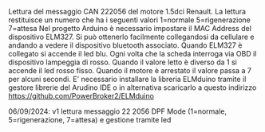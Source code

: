 Lettura del messaggio CAN 222056 del motore 1.5dci Renault. La lettura restituisce un numero che ha i seguenti valori
1=normale
5=rigenerazione
7=attesa
Nel progetto Arduino è necessario impostare il MAC Address del dispositivo ELM327. Si può ottenerlo facilmente collegandosi da cellulare e andando a vedere il dispositivo bluetooth associato.
Quando ELM327 è collegato si accende il led blu. Ogni volta che la scheda interroga via OBD il dispositivo lampeggia di rosso. Quando il valore letto è diverso da 1 si accende il led rosso fisso. Quando il motore è arrestato il valore passa a 7 per alcuni secondi.
E' necessario installare la libreria ELMduino tramite il gestore librerie del Arudino IDE o in alternativa scaricarlo a questo indirizzo https://github.com/PowerBroker2/ELMduino

06/09/2024: v1 lettura messaggio 22 2056 DPF Mode (1=normale, 5=rigenerazione, 7=attesa) e gestione tramite led
